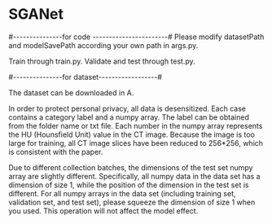 # SGANet

#---------------for code -----------------------#
Please modify datasetPath and modelSavePath according your own path in args.py.

Train through train.py.
Validate and test through test.py.


#---------------for dataset------------------#

The dataset can be downloaded in A.

In order to protect personal privacy, all data is desensitized. Each case contains a category label and a numpy array. The label can be obtained from the folder name or txt file. Each number in the numpy array represents the HU (Hounsfield Unit) value in the CT image.
Because the image is too large for training, all CT image slices have been reduced to 256*256, which is consistent with the paper.

Due to different collection batches, the dimensions of the test set numpy array are slightly different. Specifically, all numpy data in the data set has a dimension of size 1, while the position of the dimension in the test set is different.
For all numpy arrays in the data set (including training set, validation set, and test set), please squeeze the dimension of size 1 when you used. This operation will not affect the model effect.



